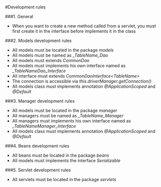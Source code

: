 #Development rules

###1. General
- When you want to create a new method called from a servlet, you must first create it in the interface before implements it in the class

###2. Models development rules
- All models must be located in the package *models*
- All models must be named as *_TableName_Dao*
- All models must extends *CommonDao*
- All models must implements his own interface named as *_TableNameDao_Interface*
- All interface must extends *CommonDaoInterface<_TableName_>*
- The connection is accessible via *this.driverManager.getConnection()*
- All models class must implements annotation *@ApplicationScoped* and *@Default*

###3. Manager development rules
- All models must be located in the package *manager*
- All managers must be named as *_TableName_Manager*
- All managers must implements his own interface named as *_TableNameManager_Interface*
- All models class must implements annotation *@ApplicationScoped* and *@Default*

###4. Beans development rules
- All beans must be located in the package *beans*
- All models must implements the interface *Serializable*

###5. Servlet development rules
- All servlets must be located in the package *servlets*
